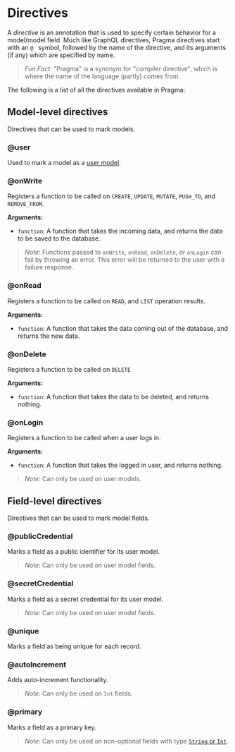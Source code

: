 # Directives

A *directive* is an annotation that is used to specify certain behavior for a model/model field. Much like GraphQL directives, Pragma directives start with an `@ ` symbol, followed by the name of the directive, and its arguments (if any) which are specified by name.

> *Fun Fact*: "Pragma" is a synonym for "compiler directive", which is where the name of the language (partly) comes from.

The following is a list of all the directives available in Pragma:

## Model-level directives

Directives that can be used to mark models.

### @user
Used to mark a model as a [user model](./user-models.md).

### @onWrite
Registers a function to be called on `CREATE`, `UPDATE`, `MUTATE`, `PUSH_TO`, and `REMOVE_FROM`.

**Arguments:**
 - `function`: A function that takes the incoming data, and returns the data to be saved to the database.

> *Note*: Functions passed to `onWrite`, `onRead`, `onDelete`, or `onLogin` can fail by throwing an error. This error will be returned to the user with a failure response.

### @onRead
Registers a function to be called on `READ`, and `LIST` operation results.

**Arguments:**
 - `function`: A function that takes the data coming out of the database, and returns the new data.

### @onDelete
Registers a function to be called on `DELETE`

**Arguments:**
 - `function`: A function that takes the data to be deleted, and returns nothing.

### @onLogin
Registers a function to be called when a user logs in.

**Arguments:**
 - `function`: A function that takes the logged in user, and returns nothing.
> *Note*: Can only be used on user models.


## Field-level directives

Directives that can be used to mark model fields.

### @publicCredential
Marks a field as a public identifier for its user model.
> *Note*: Can only be used on user model fields.

### @secretCredential
Marks a field as a secret credential for its user model.
> *Note*: Can only be used on user model fields.

### @unique
Marks a field as being unique for each record.

### @autoIncrement
Adds auto-increment functionality.
> *Note*: Can only be used on `Int` fields.

### @primary
Marks a field as a primary key.
> *Note*: Can only be used on non-optional fields with type [`String` or `Int`](./primitive-types.md).
